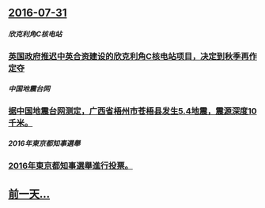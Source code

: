 ## [2016-07-31](/zh/news/2016/07/31/index.md)

##### 欣克利角C核电站
### [英国政府推迟中英合资建设的欣克利角C核电站项目，决定到秋季再作定夺](/zh/news/2016/07/31/英国政府推迟中英合资建设的欣克利角C核电站项目-决定到秋季再作定夺.md)
##### 中国地震台网
### [据中国地震台网测定，广西省梧州市苍梧县发生5.4地震，震源深度10千米。 ](/zh/news/2016/07/31/据中国地震台网测定-广西省梧州市苍梧县发生54地震-震源深度10千米.md)
##### 2016年東京都知事選舉
### [2016年東京都知事選舉進行投票。 ](/zh/news/2016/07/31/2016年東京都知事選舉進行投票.md)
## [前一天...](/zh/news/2016/07/30/index.md)

